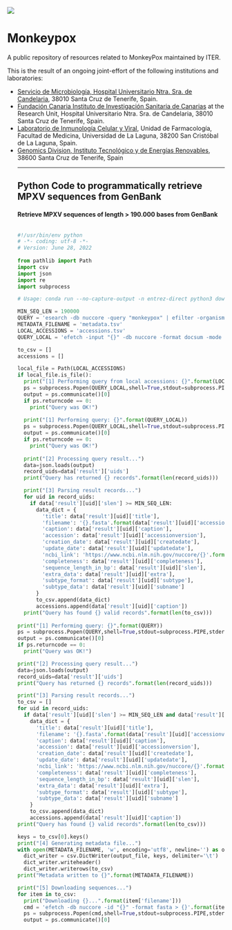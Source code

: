 <!-- ------------------ HEADER ------------------ -->
<!-- Developed and maintained by Genomics Division
<!-- of the Institute of Technology an Renewable Energy (ITER)
<!-- Tenerife, Canary Islands, SPAIN
<!-- See the "Contact us" section to collaborate with us to growth
<!-- this repository. ;=)

<!-- ------------------ SECTION ------------------ -->
<p align="left">
  <a href="https://github.com/genomicsITER/monkeypox" title="Instituto Tecnológico y de Energ&iacute;as Renovables (ITER) / Institute of Technology and Renewable Energy (ITER)">
    <img src="https://github.com/genomicsITER/monkeypox/blob/main/images/logos_GH.png" width="auto" /> 
      </a>
</p>

# Monkeypox
A public repository of resources related to MonkeyPox maintained by ITER.

This is the result of an ongoing joint-effort of the following institutions and laboratories:
<ul>
 <li><a href="https://www3.gobiernodecanarias.org/sanidad/scs/organica.jsp?idCarpeta=10b3ea46-541b-11de-9665-998e1388f7ed">Servicio de Microbiología, Hospital Universitario Ntra. Sra. de Candelaria</a>, 38010 Santa Cruz de Tenerife, Spain.</li>
 <li><a href="https://fciisc.org/">Fundación Canaria Instituto de Investigación Sanitaria de Canarias</a> at the Research Unit, Hospital Universitario Ntra. Sra. de Candelaria</a>, 38010 Santa Cruz de Tenerife, Spain.</li>
 <li><a href="https://portalciencia.ull.es/grupos/6361/detalle">Laboratorio de Inmunología Celular y Viral</a>, Unidad de Farmacología, Facultad de Medicina, Universidad de La Laguna, 38200 San Cristóbal de La Laguna, Spain.</li>
 <li><a href="https://www.iter.es/areas/area-genomica/">Genomics Division, Instituto Tecnológico y de Energías Renovables</a>, 38600 Santa Cruz de Tenerife, Spain

<hr>
<!-- ------------------ SECTION ------------------ -->

## Python Code to programmatically retrieve MPXV sequences from GenBank ##
<!-- ## Table of contents ## -->
<!-- <ul> -->
<!-- <li><a href="#1">1. ...</a></li> -->
<!-- </ul> -->

<!-- <hr> -->

<a name="1"></a>
####  Retrieve MPXV sequences of length > 190.000 bases from GenBank
  
```Python

#!/usr/bin/env python
# -*- coding: utf-8 -*-
# Version: June 28, 2022
	
from pathlib import Path
import csv
import json
import re
import subprocess

# Usage: conda run --no-capture-output -n entrez-direct python3 download-monkeypox-sequences.py

MIN_SEQ_LEN = 190000
QUERY = 'esearch -db nuccore -query "monkeypox" | efilter -organism "Monkeypox virus" -molecule "genomic" | efetch -format docsum -mode json'
METADATA_FILENAME = 'metadata.tsv'
LOCAL_ACCESSIONS = 'accessions.tsv'
QUERY_LOCAL = 'efetch -input "{}" -db nuccore -format docsum -mode json'.format(LOCAL_ACCESSIONS)

to_csv = []
accessions = []

local_file = Path(LOCAL_ACCESSIONS)
if local_file.is_file():
  print("[1] Performing query from local accessions: {}".format(LOCAL_ACCESSIONS))
  ps = subprocess.Popen(QUERY_LOCAL,shell=True,stdout=subprocess.PIPE,stderr=subprocess.STDOUT)
  output = ps.communicate()[0]
  if ps.returncode == 0:
    print("Query was OK!")
	
  print("[1] Performing query: {}".format(QUERY_LOCAL))
  ps = subprocess.Popen(QUERY_LOCAL,shell=True,stdout=subprocess.PIPE,stderr=subprocess.STDOUT)
  output = ps.communicate()[0]
  if ps.returncode == 0:
    print("Query was OK!")
	
  print("[2] Processing query result...")
  data=json.loads(output)
  record_uids=data['result']['uids']
  print("Query has returned {} records".format(len(record_uids)))

  print("[3] Parsing result records...")
  for uid in record_uids:
    if data['result'][uid]['slen'] >= MIN_SEQ_LEN:
      data_dict = {
        'title': data['result'][uid]['title'],
        'filename': '{}.fasta'.format(data['result'][uid]['accessionversion']),
        'caption': data['result'][uid]['caption'],
        'accession': data['result'][uid]['accessionversion'],
        'creation_date': data['result'][uid]['createdate'],
        'update_date': data['result'][uid]['updatedate'],
        'ncbi_link': 'https://www.ncbi.nlm.nih.gov/nuccore/{}'.format(data['result'][uid]['caption']),
        'completeness': data['result'][uid]['completeness'],
        'sequence_length_in_bp': data['result'][uid]['slen'],
        'extra_data': data['result'][uid]['extra'],
        'subtype_format': data['result'][uid]['subtype'],
        'subtype_data': data['result'][uid]['subname']
      }
      to_csv.append(data_dict)
      accessions.append(data['result'][uid]['caption'])
  print("Query has found {} valid records".format(len(to_csv)))
  
print("[1] Performing query: {}".format(QUERY))
ps = subprocess.Popen(QUERY,shell=True,stdout=subprocess.PIPE,stderr=subprocess.STDOUT)
output = ps.communicate()[0]
if ps.returncode == 0:
  print("Query was OK!")

print("[2] Processing query result...")
data=json.loads(output)
record_uids=data['result']['uids']
print("Query has returned {} records".format(len(record_uids)))

print("[3] Parsing result records...")
to_csv = []
for uid in record_uids:
  if data['result'][uid]['slen'] >= MIN_SEQ_LEN and data['result'][uid]['caption'] not in accessions:
    data_dict = {
      'title': data['result'][uid]['title'],
      'filename': '{}.fasta'.format(data['result'][uid]['accessionversion']),
      'caption': data['result'][uid]['caption'],
      'accession': data['result'][uid]['accessionversion'],
      'creation_date': data['result'][uid]['createdate'],
      'update_date': data['result'][uid]['updatedate'],
      'ncbi_link': 'https://www.ncbi.nlm.nih.gov/nuccore/{}'.format(data['result'][uid]['caption']),
      'completeness': data['result'][uid]['completeness'],
      'sequence_length_in_bp': data['result'][uid]['slen'],
      'extra_data': data['result'][uid]['extra'],
      'subtype_format': data['result'][uid]['subtype'],
      'subtype_data': data['result'][uid]['subname']
    }
    to_csv.append(data_dict)
    accessions.append(data['result'][uid]['caption'])
print("Query has found {} valid records".format(len(to_csv)))

keys = to_csv[0].keys()
print("[4] Generating metadata file...")
with open(METADATA_FILENAME, 'w', encoding='utf8', newline='') as output_file:
  dict_writer = csv.DictWriter(output_file, keys, delimiter='\t')
  dict_writer.writeheader()
  dict_writer.writerows(to_csv)
print("Metadata written to {}".format(METADATA_FILENAME))

print("[5] Downloading sequences...")
for item in to_csv:
  print("Downloading {}...".format(item['filename']))
  cmd = 'efetch -db nuccore -id "{}" -format fasta > {}'.format(item['accession'], item['filename'])
  ps = subprocess.Popen(cmd,shell=True,stdout=subprocess.PIPE,stderr=subprocess.STDOUT)
  output = ps.communicate()[0]
```
  
